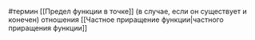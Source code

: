 #термин
[[Предел функции в точке]] (в случае, если он существует и конечен) отношения [[Частное приращение функции|частного приращения функции]] 